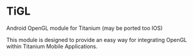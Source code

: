 # TiGL

Android OpenGL module for Titanium (may be ported too IOS)

This module is designed to provide an easy way for integrating OpenGL within Titanium Mobile Applications.
